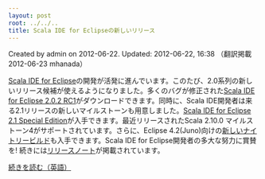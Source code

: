 ```yaml
---
layout: post
root: ../../..
title: Scala IDE for Eclipseの新しいリリース
---
```


Created by admin on 2012-06-22. Updated: 2012-06-22, 16:38 （翻訳掲載 2012-06-23 mhanada）

[Scala IDE for Eclipse](http://scala-ide.org/)の開発が活発に進んでいます。このたび、2.0系列の新しいリリース候補が使えるようになりました。多くのバグが修正された[Scala IDE for Eclipse 2.0.2 RC1](http://scala-ide.org/blog/release-notes-2.0.2-rc1.html)がダウンロードできます。同時に、Scala IDE開発者は来る2.1リリースの新しいマイルストーンも用意しました。[Scala IDE for Eclipse 2.1 Special Edition](http://scala-ide.org/blog/release-notes-2.1-Milestone-1-210-M4.html)が入手できます。最近リリースされたScala 2.10.0 マイルストーン4がサポートされています。さらに、Eclipse 4.2(Juno)向けの[新しいナイトリービルド](http://scala-ide.org/download/nightly.html#scala_ide_helium_nightly_for_eclipse_42_juno)も入手できます。Scala IDE for Eclipse開発者の多大な努力に賞賛を! 続きには[リリースノート](http://www.scala-lang.org/node/12719)が掲載されています。

[続きを読む（英語）](http://www.scala-lang.org/node/12719)

